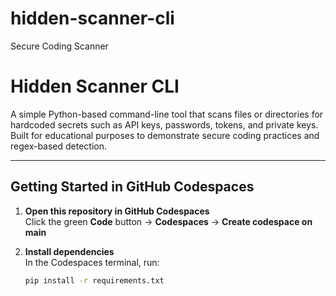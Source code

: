 # hidden-scanner-cli
Secure Coding Scanner
#  Hidden Scanner CLI

A simple Python-based command-line tool that scans files or directories for hardcoded secrets such as API keys, passwords, tokens, and private keys. Built for educational purposes to demonstrate secure coding practices and regex-based detection.

---

## Getting Started in GitHub Codespaces

1. **Open this repository in GitHub Codespaces**  
   Click the green **Code** button → **Codespaces** → **Create codespace on main**

2. **Install dependencies**  
   In the Codespaces terminal, run:

   ```bash
   pip install -r requirements.txt
